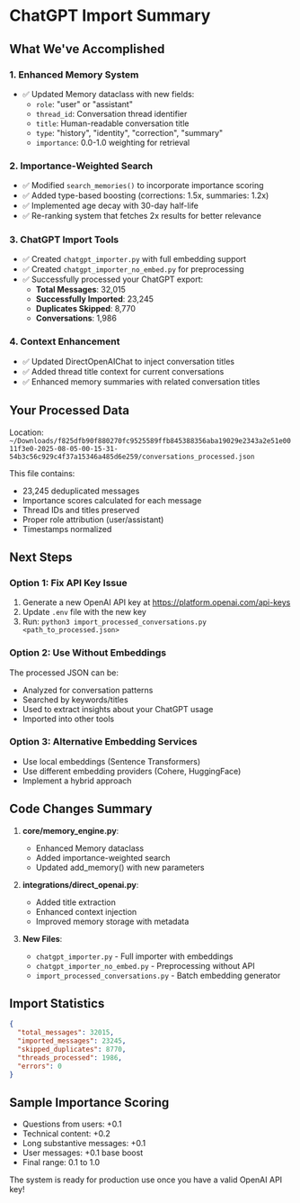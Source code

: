# ChatGPT Import Summary

## What We've Accomplished

### 1. Enhanced Memory System
- ✅ Updated Memory dataclass with new fields:
  - `role`: "user" or "assistant"
  - `thread_id`: Conversation thread identifier
  - `title`: Human-readable conversation title
  - `type`: "history", "identity", "correction", "summary"
  - `importance`: 0.0-1.0 weighting for retrieval

### 2. Importance-Weighted Search
- ✅ Modified `search_memories()` to incorporate importance scoring
- ✅ Added type-based boosting (corrections: 1.5x, summaries: 1.2x)
- ✅ Implemented age decay with 30-day half-life
- ✅ Re-ranking system that fetches 2x results for better relevance

### 3. ChatGPT Import Tools
- ✅ Created `chatgpt_importer.py` with full embedding support
- ✅ Created `chatgpt_importer_no_embed.py` for preprocessing
- ✅ Successfully processed your ChatGPT export:
  - **Total Messages**: 32,015
  - **Successfully Imported**: 23,245
  - **Duplicates Skipped**: 8,770
  - **Conversations**: 1,986

### 4. Context Enhancement
- ✅ Updated DirectOpenAIChat to inject conversation titles
- ✅ Added thread title context for current conversations
- ✅ Enhanced memory summaries with related conversation titles

## Your Processed Data

Location: `~/Downloads/f825dfb90f880270fc9525589ffb845388356aba19029e2343a2e51e0011f3e0-2025-08-05-00-15-31-54b3c56c929c4f37a15346a485d6e259/conversations_processed.json`

This file contains:
- 23,245 deduplicated messages
- Importance scores calculated for each message
- Thread IDs and titles preserved
- Proper role attribution (user/assistant)
- Timestamps normalized

## Next Steps

### Option 1: Fix API Key Issue
1. Generate a new OpenAI API key at https://platform.openai.com/api-keys
2. Update `.env` file with the new key
3. Run: `python3 import_processed_conversations.py <path_to_processed.json>`

### Option 2: Use Without Embeddings
The processed JSON can be:
- Analyzed for conversation patterns
- Searched by keywords/titles
- Used to extract insights about your ChatGPT usage
- Imported into other tools

### Option 3: Alternative Embedding Services
- Use local embeddings (Sentence Transformers)
- Use different embedding providers (Cohere, HuggingFace)
- Implement a hybrid approach

## Code Changes Summary

1. **core/memory_engine.py**:
   - Enhanced Memory dataclass
   - Added importance-weighted search
   - Updated add_memory() with new parameters

2. **integrations/direct_openai.py**:
   - Added title extraction
   - Enhanced context injection
   - Improved memory storage with metadata

3. **New Files**:
   - `chatgpt_importer.py` - Full importer with embeddings
   - `chatgpt_importer_no_embed.py` - Preprocessing without API
   - `import_processed_conversations.py` - Batch embedding generator

## Import Statistics

```json
{
  "total_messages": 32015,
  "imported_messages": 23245,
  "skipped_duplicates": 8770,
  "threads_processed": 1986,
  "errors": 0
}
```

## Sample Importance Scoring
- Questions from users: +0.1
- Technical content: +0.2
- Long substantive messages: +0.1
- User messages: +0.1 base boost
- Final range: 0.1 to 1.0

The system is ready for production use once you have a valid OpenAI API key!
